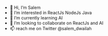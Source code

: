 - 👋 Hi, I’m Salem
- 👀 I’m interested in ReactJs NodeJs Java
- 🌱 I’m currently learning AI
- 💞️ I’m looking to collaborate on ReactJs and AI
- 📫  reach me on Twitter @salem_dwailah

<!---
sdwailah/sdwailah is a ✨ special ✨ repository because its `README.md` (this file) appears on your GitHub profile.witter
You can click the Preview link to take a look at your changes.
--->
